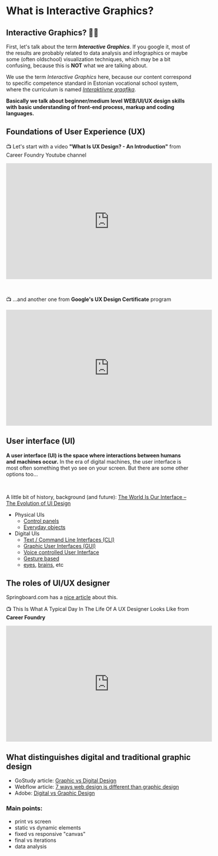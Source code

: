 # What is Interactive Graphics?


## Interactive Graphics? 🤷‍♀️

First, let's talk about the term ***Interactive Graphics***. If you google it, most of the results are probably related to data analysis and infographics or maybe some (often oldschool) visualization techniques, which may be a bit confusing, because this is **NOT** what we are talking about. 

We use the term *Interactive Graphics* here, because our content correspond to specific competence standard in Estonian vocational school system, where the curriculum is named [*Interaktiivne graafika*](https://www.kutseregister.ee/ctrl/en/Standardid/vaata/10719487).  

<div class="important">

**Basically we talk about beginner/medium level WEB/UI/UX design skills with basic understanding of front-end process, markup and coding languages.**

</div>

<!-- ::: tip
Did you notice the section with a stopwatch below the main heading at the top of the page 👆. From this you see, how many hours every topic takes and what kind of work is planned for this. Here the stopwatch says that we'll do a very brief introduction **during 2 hours at school**. And that's it. Because you'll learn most of the things and most of the time **at your workplace**.
:::  -->


## Foundations of User Experience (UX) 

📺 Let's start with a video **"What Is UX Design? - An Introduction"** from Career Foundry Youtube channel

<div class="video-responsive">
    <iframe width="560" height="315" src="https://www.youtube.com/embed/ziQEqGZB8GE" title="What Is UX Design? - An Introduction (2021)" frameborder="0" allow="accelerometer; autoplay; clipboard-write; encrypted-media; gyroscope; picture-in-picture" allowfullscreen></iframe>
</div>

&nbsp;

📺 ...and another one from **Google's UX Design Certificate** program

<div class="video-responsive">
    <iframe width="560" height="315" src="https://www.youtube.com/embed/2QQQtiFwXjU" title="YouTube video player" frameborder="0" allow="accelerometer; autoplay; clipboard-write; encrypted-media; gyroscope; picture-in-picture" allowfullscreen></iframe>
</div>












## User interface (UI)

<div class="important">

**A user interface (UI) is the space where interactions between humans and machines occur.**
In the era of digital machines, the user interface is most often something thet yo see on your screen. But there are some other options too...

</div>

&nbsp;

A little bit of history, background (and future): [The World Is Our Interface – The Evolution of UI Design](https://www.toptal.com/designers/ui/touch-the-world-is-our-interface)

- Physical UIs
    - [Control panels](https://control--panel.com/)
    - [Everyday objects](https://collection.sciencemuseumgroup.org.uk/search/objects/images/categories/domestic%20appliances)
- Digital UIs
    - [Text / Command Line Interfaces (CLI)](https://www.youtube.com/watch?v=4RPtJ9UyHS0)
    - [Graphic User Interfaces (GUI)](https://www.youtube.com/watch?v=XIGSJshYb90)
    - [Voice controlled User Interface](https://youtu.be/ZFXhvy01SE4?t=41)
    - [Gesture based](https://www.youtube.com/watch?v=T9ATJrZpvm0)
    - [eyes](https://www.youtube.com/watch?v=6s2Ug-eVpVc), [brains](https://www.youtube.com/watch?v=U_WxaDHNw6I), etc




## The roles of UI/UX designer

Springboard.com has a [nice article](https://www.springboard.com/library/ui-ux-design/job-description/) about this.



📺 This Is What A Typical Day In The Life Of A UX Designer Looks Like from **Career Foundry**
<div class="video-responsive">
    <iframe width="560" height="315" src="https://www.youtube.com/embed/ORZlHuD22UQ" title="YouTube video player" frameborder="0" allow="accelerometer; autoplay; clipboard-write; encrypted-media; gyroscope; picture-in-picture" allowfullscreen></iframe>
</div>




## What distinguishes digital and traditional graphic design

- GoStudy article: [Graphic vs Digital Design](https://www.gostudy.com.au/blog/graphic-design-vs-digital-design/)
- Webflow article: [7 ways web design is different than graphic design](https://webflow.com/blog/web-design-vs-graphic-design)
- Adobe: [Digital vs Graphic Design](https://xd.adobe.com/ideas/principles/web-design/digital-vs-graphic-design/)


<div class="important">
    
### Main points:
    
- print vs screen
- static vs dynamic elements
- fixed vs responsive "canvas"
- final vs iterations
- data analysis

</div>